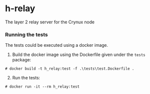 # h-relay
The layer 2 relay server for the Crynux node


### Running the tests
The tests could be executed using a docker image.

1. Build the docker image using the Dockerfile given under the ```tests``` package:

```shell
# docker build -t h_relay:test -f .\tests\test.Dockerfile .
```

2. Run the tests:

```shell
# docker run -it --rm h_relay:test 
```
